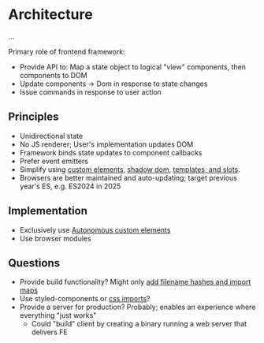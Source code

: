 # Architecture

...

Primary role of frontend framework:

* Provide API to: Map a state object to logical "view" components, then components to DOM
* Update components -> Dom in response to state changes
* Issue commands in response to user action

## Principles

* Unidirectional state
* No JS renderer; User's implementation updates DOM 
* Framework binds state updates to component callbacks
* Prefer event emitters
* Simplify using [custom elements](https://developer.mozilla.org/en-US/docs/Web/API/Web_components/Using_custom_elements), [shadow dom](https://developer.mozilla.org/en-US/docs/Web/API/Web_components/Using_shadow_DOM), [templates, and slots](https://developer.mozilla.org/en-US/docs/Web/API/Web_components/Using_templates_and_slots).
* Browsers are better maintained and auto-updating; target previous year's ES, e.g. ES2024 in 2025 

## Implementation

* Exclusively use [Autonomous custom elements](https://developer.mozilla.org/en-US/docs/Web/API/Web_components/Using_custom_elements#types_of_custom_element)
* Use browser modules

## Questions

* Provide build functionality? Might only [add filename hashes and import maps](https://developer.mozilla.org/en-US/docs/Web/JavaScript/Guide/Modules#improve_caching_by_mapping_away_hashed_filenames)
* Use styled-components or [css imports](https://developer.mozilla.org/en-US/docs/Web/JavaScript/Guide/Modules#loading_non-javascript_resources)?
* Provide a server for production? Probably; enables an experience where everything "just works"
  * Could "build" client by creating a binary running a web server that delivers FE